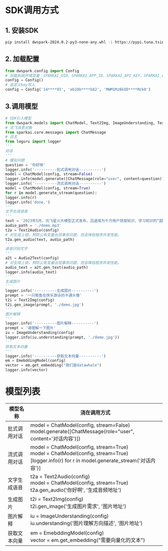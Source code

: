 # SDK调用方式
## 1. 安装SDK
```bash
pip install dwspark-2024.0.2-py3-none-any.whl -i https://pypi.tuna.tsinghua.edu.cn/simple --default-timeout=600
```

## 2. 加载配置
```python
from dwspark.config import Config
# 加载系统环境变量：SPARKAI_UID、SPARKAI_APP_ID、SPARKAI_API_KEY、SPARKAI_API_SECRET
config = Config()
# 自定义key写入
config = Config('14****93', 'eb28b****b82', 'MWM1MzBkOD****Mzk0')
```

## 3.调用模型
```python
# SDK引入模型
from dwspark.models import ChatModel, Text2Img, ImageUnderstanding, Text2Audio, Audio2Text
# 讯飞消息对象
from sparkai.core.messages import ChatMessage
# 日志
from loguru import logger
'''
对话
'''
# 模拟问题
question = '你好呀'
logger.info('----------批式调用对话----------')
model = ChatModel(config, stream=False)
logger.info(model.generate([ChatMessage(role="user", content=question)]))
logger.info('----------流式调用对话----------')
model = ChatModel(config, stream=True)
for r in model.generate_stream(question):
logger.info(r)
logger.info('done.')
'''
文字生成语音
'''
text = '2023年5月，讯飞星火大模型正式发布，迅速成为千万用户获取知识、学习知识的“超级助手”，成为解放生产力、释放想象力的“超级杠杆”。2024年4月，讯飞星火V3.5春季升级长文本、长图文、长语音三大能力。一年时间内，讯飞星火从1.0到3.5，每一次迭代都是里程碑式飞跃。'
audio_path = './demo.mp3'
t2a = Text2Audio(config)
# 对生成上锁，预防公有变量出现事务问题，但会降低程序并发性能。
t2a.gen_audio(text, audio_path)
'''
语音识别文字
'''
a2t = Audio2Text(config)
# 对生成上锁，预防公有变量出现事务问题，但会降低程序并发性能。
audio_text = a2t.gen_text(audio_path)
logger.info(audio_text)
'''
生成图片
'''
logger.info('----------生成图片----------')
prompt = '一只鲸鱼在快乐游泳的卡通头像'
t2i = Text2Img(config)
t2i.gen_image(prompt, './demo.jpg')
'''
图片解释
'''
logger.info('----------图片解释----------')
prompt = '请理解一下图片'
iu = ImageUnderstanding(config)
logger.info(iu.understanding(prompt, './demo.jpg'))
'''
获取文本向量
'''
logger.info('----------获取文本向量----------')
em = EmebddingModel(config)
vector = em.get_embedding("我们是datawhale")
logger.info(vector)
```

# 模型列表
|模型名称| 浇在调用方式                                                                                                                                        |
|--|-----------------------------------------------------------------------------------------------------------------------------------------------|
|批式调用对话| model = ChatModel(config, stream=False)</br>model.generate([ChatMessage(role="user", content='对话内容')])                                        |
|流式调用对话| model = ChatModel(config, stream=True)</br>model = ChatModel(config, stream=True)</br>[logger.info(r) for r in model.generate_stream('对话内容')] |
|文字生成语音| t2a = Text2Audio(config)</br>model = ChatModel(config, stream=True)</br>t2a.gen_audio('你好啊', '生成音频地址')                                        |
|生成图片| t2i = Text2Img(config)</br>t2i.gen_image('生成图片需求', '图片地址')                                                                                    |
|图片解释| iu = ImageUnderstanding(config)</br>iu.understanding('图片理解方向描述', '图片地址')                                                                      |
|获取文本向量| em = EmebddingModel(config)</br>vector = em.get_embedding("需要向量化的文本")                                                                         |
